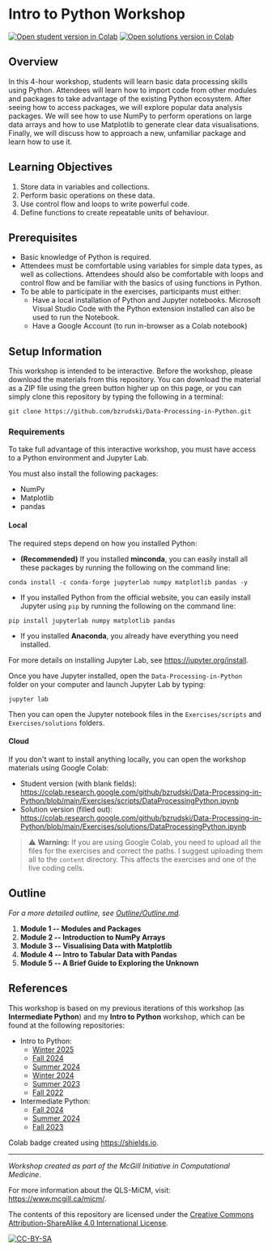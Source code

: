 # Intro to Python Workshop

[![Open student version in Colab](https://img.shields.io/badge/Open%20in%20Colab-Student%20version-blue?logo=googlecolab)](https://colab.research.google.com/github/bzrudski/Data-Processing-in-Python/blob/main/Exercises/scripts/DataProcessingPython.ipynb)
[![Open solutions version in Colab](https://img.shields.io/badge/Open%20in%20Colab-Solutions%20version-blue?logo=googlecolab)](https://colab.research.google.com/github/bzrudski/Data-Processing-in-Python/blob/main/Exercises/solutions/DataProcessingPython.ipynb)

## Overview

In this 4-hour workshop, students will learn basic data processing skills
using Python. Attendees will learn how to import code from other modules and
packages to take advantage of the existing Python ecosystem. After seeing how
to access packages, we will explore popular data analysis packages. We will
see how to use NumPy to perform operations on large data arrays and how to
use Matplotlib to generate clear data visualisations. Finally, we will discuss
how to approach a new, unfamiliar package and learn how to use it.

## Learning Objectives

1.  Store data in variables and collections.
2.  Perform basic operations on these data.
3.  Use control flow and loops to write powerful code.
4.  Define functions to create repeatable units of behaviour.

## Prerequisites

* Basic knowledge of Python is required.
* Attendees must be comfortable using variables for simple data types,
  as well as collections. Attendees should also be comfortable with
  loops and control flow and be familiar with the basics of using
  functions in Python.
* To be able to participate in the exercises, participants must either:
   * Have a local installation of Python and Jupyter notebooks.
     Microsoft Visual Studio Code with the Python extension installed
     can also be used to run the Notebook.
   * Have a Google Account (to run in-browser as a Colab notebook)

## Setup Information

This workshop is intended to be interactive. Before the workshop, please download the materials from this repository. You can download the material as a ZIP file using the green button higher up on this page, or you can simply clone this repository by typing the following in a terminal:

```shell
git clone https://github.com/bzrudski/Data-Processing-in-Python.git
```

### Requirements

To take full advantage of this interactive workshop, you must have access to a Python environment and Jupyter Lab.

You must also install the following packages:

* NumPy
* Matplotlib
* pandas

#### Local

The required steps depend on how you installed Python:

* **(Recommended)** If you installed **minconda**, you can easily install all these packages by running the following on the command line:
```shell
conda install -c conda-forge jupyterlab numpy matplotlib pandas -y
```
* If you installed Python from the official website, you can easily install Jupyter using `pip` by running the following on the command line:
```shell
pip install jupyterlab numpy matplotlib pandas
```
* If you installed **Anaconda**, you already have everything you need installed.

For more details on installing Jupyter Lab, see https://jupyter.org/install.


Once you have Jupyter installed, open the `Data-Processing-in-Python` folder on your computer and launch Jupyter Lab by typing:

```
jupyter lab
```

Then you can open the Jupyter notebook files in the `Exercises/scripts` and `Exercises/solutions` folders.

#### Cloud

If you don't want to install anything locally, you can open the workshop materials using Google Colab:

* Student version (with blank fields): https://colab.research.google.com/github/bzrudski/Data-Processing-in-Python/blob/main/Exercises/scripts/DataProcessingPython.ipynb
* Solution version (filled out): https://colab.research.google.com/github/bzrudski/Data-Processing-in-Python/blob/main/Exercises/solutions/DataProcessingPython.ipynb

> &#x26A0; **Warning:** If you are using Google Colab, you need to upload all the files for the exercises and correct the paths. I suggest uploading them all to the `content` directory. This affects the exercises and one of the live coding cells.

## Outline

*For a more detailed outline, see [Outline/Outline.md](Outline/Outline.md).*

1.  **Module 1 -- Modules and Packages**
2.  **Module 2 -- Introduction to NumPy Arrays**
3.  **Module 3 -- Visualising Data with Matplotlib**
3.  **Module 4 -- Intro to Tabular Data with Pandas**
4.  **Module 5 -- A Brief Guide to Exploring the Unknown**

## References

This workshop is based on my previous iterations of this workshop (as **Intermediate Python**) and my **Intro to Python** workshop, which can be found at the following repositories:

* Intro to Python:
    * [Winter 2025](https://github.com/bzrudski/Intro-to-Python)
    * [Fall 2024](https://github.com/bzrudski/micm_intro_to_python_fall_2024)
    * [Summer 2024](https://github.com/bzrudski/micm_intro_to_python_summer_2024)
    * [Winter 2024](https://github.com/bzrudski/micm_intro_to_python_winter_2024)
    * [Summer 2023](https://github.com/bzrudski/micm_intro_to_python_summer_2023)
    * [Fall 2022](https://github.com/bzrudski/micm_intro_to_python_fall_2022)
* Intermediate Python:
    * [Fall 2024](https://github.com/bzrudski/micm_intermediate_python_fall_2024)
    * [Summer 2024](https://github.com/bzrudski/micm_intermediate_python_summer_2024)
    * [Fall 2023](https://github.com/bzrudski/micm_intermediate_python_fall_2023)


Colab badge created using https://shields.io.

---

*Workshop created as part of the McGill Initiative in Computational Medicine*.

For more information about the QLS-MiCM, visit: https://www.mcgill.ca/micm/.

The contents of this repository are licensed under the [Creative Commons Attribution-ShareAlike 4.0 International License](https://creativecommons.org/licenses/by-sa/4.0/).

[![CC-BY-SA](https://mirrors.creativecommons.org/presskit/buttons/88x31/svg/by-sa.svg)](https://creativecommons.org/licenses/by-sa/4.0/)
